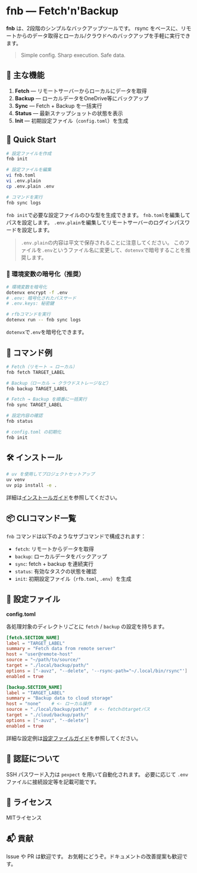 # fnb — Fetch'n'Backup

**fnb** は、2段階のシンプルなバックアップツールです。
rsync をベースに、リモートからのデータ取得とローカル/クラウドへのバックアップを手軽に実行できます。

> Simple config. Sharp execution. Safe data.

## 🚀 主な機能

1. **Fetch** — リモートサーバーからローカルにデータを取得
2. **Backup** — ローカルデータをOneDrive等にバックアップ
3. **Sync** — Fetch + Backup を一括実行
4. **Status** — 最新スナップショットの状態を表示
5. **Init** — 初期設定ファイル（`config.toml`）を生成

## 🔰 Quick Start

```bash
# 設定ファイルを作成
fnb init

# 設定ファイルを編集
vi fnb.toml
vi .env.plain
cp .env.plain .env

# コマンドを実行
fnb sync logs
```

`fnb init`で必要な設定ファイルのひな型を生成できます。
`fnb.toml`を編集してパスを設定します。
`.env.plain`を編集してリモートサーバーのログインパスワードを設定します。

> `.env.plain`の内容は平文で保存されることに注意してください。
> このファイルを`.env`というファイル名に変更して、`dotenvx`で暗号することを推奨します。

### 🔐 環境変数の暗号化（推奨）

```bash
# 環境変数を暗号化
dotenvx encrypt -f .env
# .env: 暗号化されたパスサード
# .env.keys: 秘密鍵

# rfbコマンドを実行
dotenvx run -- fnb sync logs
```

`dotenvx`で`.env`を暗号化できます。

## 🧰 コマンド例

```bash
# Fetch（リモート → ローカル）
fnb fetch TARGET_LABEL

# Backup（ローカル → クラウドストレージなど）
fnb backup TARGET_LABEL

# Fetch → Backup を順番に一括実行
fnb sync TARGET_LABEL

# 設定内容の確認
fnb status

# config.toml の初期化
fnb init
```

## 🛠️ インストール

```bash
# uv を使用してプロジェクトセットアップ
uv venv
uv pip install -e .
```

詳細は[インストールガイド](installation.ja.md)を参照してください。

## 📦 CLIコマンド一覧

`fnb` コマンドは以下のようなサブコマンドで構成されます：

- `fetch`: リモートからデータを取得
- `backup`: ローカルデータをバックアップ
- `sync`: fetch + backup を連続実行
- `status`: 有効なタスクの状態を確認
- `init`: 初期設定ファイル（`rfb.toml`, `.env`）を生成

## 📝 設定ファイル

**config.toml**

各処理対象のディレクトリごとに
`fetch` / `backup`
の設定を持ちます。

```toml
[fetch.SECTION_NAME]
label = "TARGET_LABEL"
summary = "Fetch data from remote server"
host = "user@remote-host"
source = "~/path/to/source/"
target = "./local/backup/path/"
options = ["-auvz", "--delete", '--rsync-path="~/.local/bin/rsync"']
enabled = true

[backup.SECTION_NAME]
label = "TARGET_LABEL"
summary = "Backup data to cloud storage"
host = "none"    # <- ローカル操作
source = "./local/backup/path/"  # <- fetchのtargetパス
target = "./cloud/backup/path/"
options = ["-auvz", "--delete"]
enabled = true
```

詳細な設定例は[設定ファイルガイド](usage/configuration.ja.md)を参照してください。

## 🔐 認証について

SSH パスワード入力は `pexpect` を用いて自動化されます。
必要に応じて `.env` ファイルに接続設定等を記載可能です。

## 🪪 ライセンス

MITライセンス

## 📬 貢献

Issue や PR は歓迎です。
お気軽にどうぞ。ドキュメントの改善提案も歓迎です。
